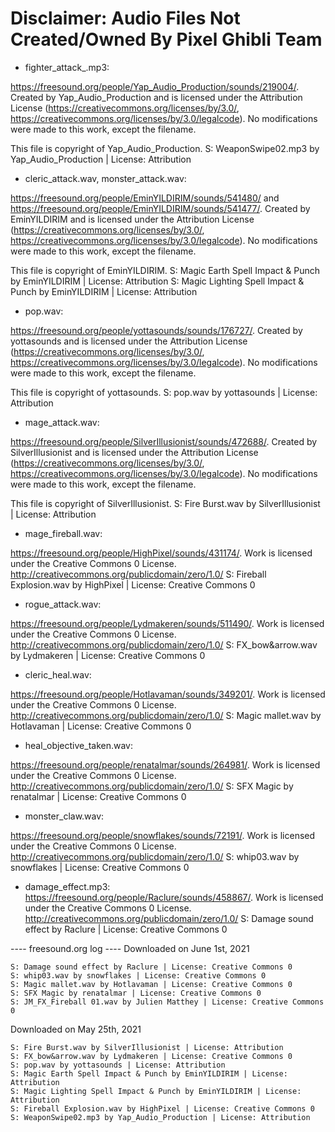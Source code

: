 # Disclaimer: Audio Files Not Created/Owned By Pixel Ghibli Team

- fighter_attack_.mp3: 

https://freesound.org/people/Yap_Audio_Production/sounds/219004/. Created by Yap_Audio_Production and is licensed under the Attribution License (https://creativecommons.org/licenses/by/3.0/, https://creativecommons.org/licenses/by/3.0/legalcode). No modifications were made to this work, except the filename.

This file is copyright of Yap_Audio_Production.
    S: WeaponSwipe02.mp3 by Yap_Audio_Production | License: Attribution

- cleric_attack.wav, monster_attack.wav:

https://freesound.org/people/EminYILDIRIM/sounds/541480/ and https://freesound.org/people/EminYILDIRIM/sounds/541477/. Created by EminYILDIRIM and is licensed under the Attribution License (https://creativecommons.org/licenses/by/3.0/, https://creativecommons.org/licenses/by/3.0/legalcode). No modifications were made to this work, except the filename.

This file is copyright of EminYILDIRIM.
    S: Magic Earth Spell Impact & Punch by EminYILDIRIM | License: Attribution
    S: Magic Lighting Spell Impact & Punch by EminYILDIRIM | License: Attribution

- pop.wav:

https://freesound.org/people/yottasounds/sounds/176727/. Created by yottasounds and is licensed under the Attribution License (https://creativecommons.org/licenses/by/3.0/, https://creativecommons.org/licenses/by/3.0/legalcode). No modifications were made to this work, except the filename.

This file is copyright of yottasounds.
    S: pop.wav by yottasounds | License: Attribution

- mage_attack.wav:

https://freesound.org/people/SilverIllusionist/sounds/472688/. Created by SilverIllusionist and is licensed under the Attribution License (https://creativecommons.org/licenses/by/3.0/, https://creativecommons.org/licenses/by/3.0/legalcode). No modifications were made to this work, except the filename.

This file is copyright of SilverIllusionist.
    S: Fire Burst.wav by SilverIllusionist | License: Attribution

- mage_fireball.wav:

https://freesound.org/people/HighPixel/sounds/431174/. Work is licensed under the Creative Commons 0 License. http://creativecommons.org/publicdomain/zero/1.0/
    S: Fireball Explosion.wav by HighPixel | License: Creative Commons 0

- rogue_attack.wav:

https://freesound.org/people/Lydmakeren/sounds/511490/. Work is licensed under the Creative Commons 0 License. http://creativecommons.org/publicdomain/zero/1.0/
    S: FX_bow&arrow.wav by Lydmakeren | License: Creative Commons 0

- cleric_heal.wav:

https://freesound.org/people/Hotlavaman/sounds/349201/. Work is licensed under the Creative Commons 0 License. http://creativecommons.org/publicdomain/zero/1.0/
    S: Magic mallet.wav by Hotlavaman | License: Creative Commons 0

- heal_objective_taken.wav:

https://freesound.org/people/renatalmar/sounds/264981/. Work is licensed under the Creative Commons 0 License. http://creativecommons.org/publicdomain/zero/1.0/
    S: SFX Magic by renatalmar | License: Creative Commons 0

- monster_claw.wav:

https://freesound.org/people/snowflakes/sounds/72191/. Work is licensed under the Creative Commons 0 License. http://creativecommons.org/publicdomain/zero/1.0/
    S: whip03.wav by snowflakes | License: Creative Commons 0

- damage_effect.mp3: 
https://freesound.org/people/Raclure/sounds/458867/. Work is licensed under the Creative Commons 0 License. http://creativecommons.org/publicdomain/zero/1.0/
    S: Damage sound effect by Raclure | License: Creative Commons 0



---- freesound.org log ----
Downloaded on June 1st, 2021

    S: Damage sound effect by Raclure | License: Creative Commons 0
    S: whip03.wav by snowflakes | License: Creative Commons 0
    S: Magic mallet.wav by Hotlavaman | License: Creative Commons 0
    S: SFX Magic by renatalmar | License: Creative Commons 0
    S: JM_FX_Fireball 01.wav by Julien Matthey | License: Creative Commons 0

Downloaded on May 25th, 2021

    S: Fire Burst.wav by SilverIllusionist | License: Attribution
    S: FX_bow&arrow.wav by Lydmakeren | License: Creative Commons 0
    S: pop.wav by yottasounds | License: Attribution
    S: Magic Earth Spell Impact & Punch by EminYILDIRIM | License: Attribution
    S: Magic Lighting Spell Impact & Punch by EminYILDIRIM | License: Attribution
    S: Fireball Explosion.wav by HighPixel | License: Creative Commons 0
    S: WeaponSwipe02.mp3 by Yap_Audio_Production | License: Attribution
